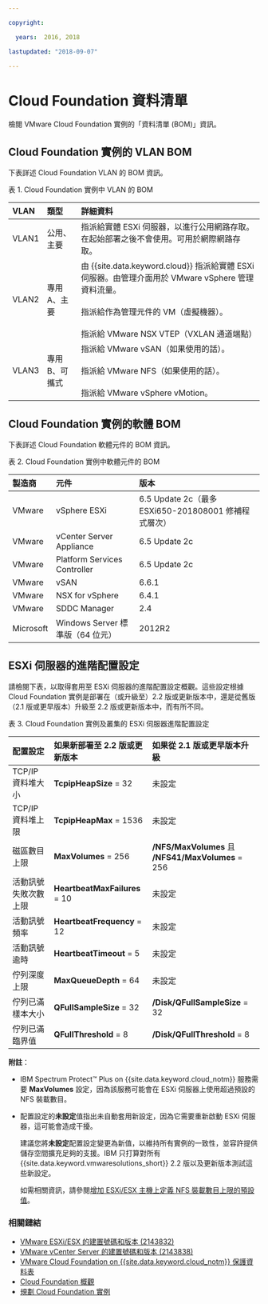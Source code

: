```yaml
---

copyright:

  years:  2016, 2018

lastupdated: "2018-09-07"

---
```


# Cloud Foundation 資料清單

檢閱 VMware Cloud Foundation 實例的「資料清單 (BOM)」資訊。

## Cloud Foundation 實例的 VLAN BOM

下表詳述 Cloud Foundation VLAN 的 BOM 資訊。

表 1. Cloud Foundation 實例中 VLAN 的 BOM

|VLAN      |類型      |詳細資料     |
|:----------|:----------|:-------------|
|VLAN1     |公用、主要|指派給實體 ESXi 伺服器，以進行公用網路存取。在起始部署之後不會使用。可用於網際網路存取。|
|VLAN2     |專用 A、主要|由 {{site.data.keyword.cloud}} 指派給實體 ESXi 伺服器。由管理介面用於 VMware vSphere 管理資料流量。<br><br>指派給作為管理元件的 VM（虛擬機器）。<br><br>指派給 VMware NSX VTEP（VXLAN 通道端點）|
|VLAN3     |專用 B、可攜式|指派給 VMware vSAN（如果使用的話）。<br><br>指派給 VMware NFS（如果使用的話）。<br><br>指派給 VMware vSphere vMotion。|

## Cloud Foundation 實例的軟體 BOM

下表詳述 Cloud Foundation 軟體元件的 BOM 資訊。

表 2. Cloud Foundation 實例中軟體元件的 BOM

|製造商       |元件                                     |版本         |
|:-------------|:-----------------------------------------|:-------------|
|VMware       |vSphere ESXi                             | 6.5 Update 2c（最多 ESXi650-201808001 修補程式層次）|
|VMware       |vCenter Server Appliance                 | 6.5 Update 2c |
|VMware       |Platform Services Controller             | 6.5 Update 2c |
|VMware       |vSAN                                     |6.6.1        |
|VMware       |NSX for vSphere                          |6.4.1        |
|VMware       |SDDC Manager                             |2.4          |
|Microsoft    |Windows Server 標準版（64 位元）         |2012R2       |

## ESXi 伺服器的進階配置設定

請檢閱下表，以取得套用至 ESXi 伺服器的進階配置設定概觀。這些設定根據 Cloud Foundation 實例是部署在（或升級至）2.2 版或更新版本中，還是從舊版（2.1 版或更早版本）升級至 2.2 版或更新版本中，而有所不同。

表 3. Cloud Foundation 實例及叢集的 ESXi 伺服器進階配置設定

|配置設定              |如果新部署至 2.2 版或更新版本       |如果從 2.1 版或更早版本升級      |   
|:------------- |:------------- |:------------- |
|TCP/IP 資料堆大小 |**TcpipHeapSize** = 32 |未設定  |
|TCP/IP 資料堆上限 |**TcpipHeapMax** = 1536 |未設定  |  
|磁區數目上限|**MaxVolumes** = 256 |**/NFS/MaxVolumes** 且 **/NFS41/MaxVolumes** = 256 |  
|活動訊號失敗次數上限|**HeartbeatMaxFailures** = 10 |未設定  |  
|活動訊號頻率      |**HeartbeatFrequency** = 12 |未設定  |  
|活動訊號逾時      |**HeartbeatTimeout** = 5 |未設定  |
|佇列深度上限      |**MaxQueueDepth** = 64 |未設定  |
|佇列已滿樣本大小|**QFullSampleSize** = 32 |**/Disk/QFullSampleSize** = 32 |
|佇列已滿臨界值    |**QFullThreshold** = 8 |**/Disk/QFullThreshold** = 8 |

**附註**：
* IBM Spectrum Protect&trade; Plus on {{site.data.keyword.cloud_notm}} 服務需要 **MaxVolumes** 設定，因為該服務可能會在 ESXi 伺服器上使用超過預設的 NFS 裝載數目。
* 配置設定的**未設定**值指出未自動套用新設定，因為它需要重新啟動 ESXi 伺服器，這可能會造成干擾。

  建議您將**未設定**配置設定變更為新值，以維持所有實例的一致性，並容許提供儲存空間擴充足夠的支援。IBM 只打算對所有 {{site.data.keyword.vmwaresolutions_short}} 2.2 版以及更新版本測試這些新設定。

  如需相關資訊，請參閱[增加 ESXi/ESX 主機上定義 NFS 裝載數目上限的預設值](https://kb.vmware.com/s/article/2239)。

### 相關鏈結

* [VMware ESXi/ESX 的建置號碼和版本 (2143832)](https://kb.vmware.com/s/article/2143832)
* [VMware vCenter Server 的建置號碼和版本 (2143838)](https://kb.vmware.com/s/article/2143838)
* [VMware Cloud Foundation on {{site.data.keyword.cloud_notm}} 保護資料表](https://www.ibm.com/software/reports/compatibility/clarity-reports/report/html/softwareReqsForProduct?deliverableId=C87A0EC07E7311E6BA51E79BE9476040)
* [Cloud Foundation 概觀](sd_cloudfoundationoverview.html)
* [規劃 Cloud Foundation 實例](sd_planning.html)
